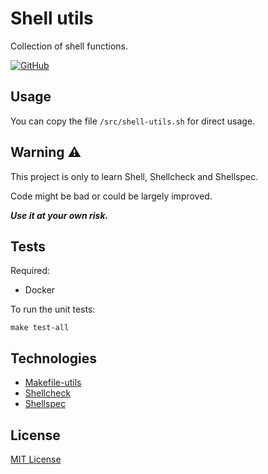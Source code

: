 # Shell utils

Collection of shell functions.

[![GitHub](https://img.shields.io/github/license/aifrak/makefile-utils?color=blue)](https://github.com/aifrak/shell-utils/blob/master/LICENSE)

## Usage

You can copy the file `/src/shell-utils.sh` for direct usage.

## Warning ⚠️

This project is only to learn Shell, Shellcheck and Shellspec.

Code might be bad or could be largely improved.

***Use it at your own risk.***

## Tests

Required:

- Docker

To run the unit tests:

```shell
make test-all
```

## Technologies

- [Makefile-utils](https://github.com/aifrak/makefile-utils)
- [Shellcheck](https://github.com/koalaman/shellcheck)
- [Shellspec](https://github.com/shellspec/shellspec)

## License

[MIT License](https://github.com/aifrak/shell-utils/blob/main/LICENSE)
